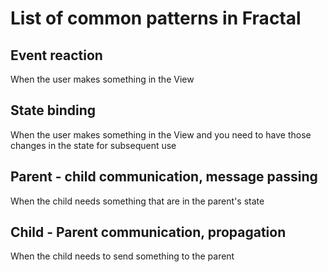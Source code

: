 # List of common patterns in Fractal

## Event reaction

When the user makes something in the View

## State binding

When the user makes something in the View and you need to have those changes in the state for subsequent use

## Parent - child communication, message passing

When the child needs something that are in the parent's state

## Child - Parent communication, propagation

When the child needs to send something to the parent
